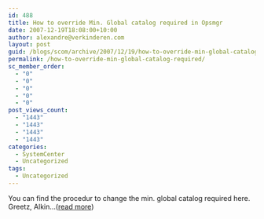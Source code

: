```yaml
---
id: 488
title: How to override Min. Global catalog required in Opsmgr
date: 2007-12-19T18:08:00+10:00
author: alexandre@verkinderen.com
layout: post
guid: /blogs/scom/archive/2007/12/19/how-to-override-min-global-catalog-required.aspx
permalink: /how-to-override-min-global-catalog-required/
sc_member_order:
  - "0"
  - "0"
  - "0"
  - "0"
  - "0"
post_views_count:
  - "1443"
  - "1443"
  - "1443"
  - "1443"
categories:
  - SystemCenter
  - Uncategorized
tags:
  - Uncategorized
---
```

You can find the procedur to change the min. global catalog required here. Greetz, Alkin&#8230;([read more](http://trycatch.be/blogs/scug/archive/2007/12/19/how-to-override-min-global-catalog-required.aspx))<img height="1" src="http://trycatch.be/aggbug.aspx?PostID=304" width="1" />